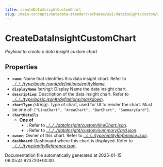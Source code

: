 ```yaml
---
title: createDataInsightCustomChart
slug: /main-concepts/metadata-standard/schemas/api/datainsight/custom/createdatainsightcustomchart
---
```


# CreateDataInsightCustomChart

*Payload to create a data insight custom chart*

## Properties

- **`name`**: Name that identifies this data insight chart. Refer to *[../../../type/basic.json#/definitions/entityName](#/../../type/basic.json#/definitions/entityName)*.
- **`displayName`** *(string)*: Display Name the data insight chart.
- **`description`**: Description of the data insight chart. Refer to *[../../../type/basic.json#/definitions/markdown](#/../../type/basic.json#/definitions/markdown)*.
- **`chartType`** *(string)*: Type of chart, used for UI to render the chart. Must be one of: `["LineChart", "AreaChart", "BarChart", "SummaryCard"]`.
- **`chartDetails`**
  - **One of**
    - : Refer to *[../../../dataInsight/custom/lineChart.json](#/../../dataInsight/custom/lineChart.json)*.
    - : Refer to *[../../../dataInsight/custom/summaryCard.json](#/../../dataInsight/custom/summaryCard.json)*.
- **`owner`**: Owner of this chart. Refer to *[../../../type/entityReference.json](#/../../type/entityReference.json)*.
- **`dashboard`**: Dashboard where this chart is displayed. Refer to *[../../../type/entityReference.json](#/../../type/entityReference.json)*.


Documentation file automatically generated at 2025-01-15 09:05:41.923720+00:00.
